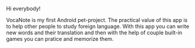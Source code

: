 Hi everybody!

VocaNote is my first Android pet-project. The practical value of this app is to help other people to study foreign language. With this app you can write new words and their translation and then with the help of couple built-in games you can pratice and memorize them.

